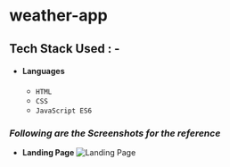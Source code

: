 # weather-app
## Tech Stack Used : -

- #### Languages
  - `HTML`
  - `CSS`
  - `JavaScript ES6`


### _Following are the Screenshots for the reference_

- **Landing Page**
  ![Landing Page](https://medium.com/e8ba0a4e-84b6-4298-9139-738e12ff05da)




